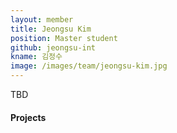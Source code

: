 ```yaml
---
layout: member
title: Jeongsu Kim
position: Master student
github: jeongsu-int
kname: 김정수
image: /images/team/jeongsu-kim.jpg
---
```


TBD

<h4><span class="badge badge-info">Projects</span></h4>


